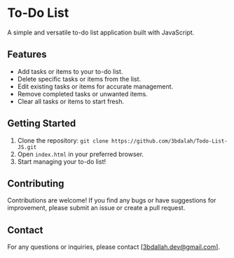 # To-Do List

A simple and versatile to-do list application built with JavaScript.

## Features

- Add tasks or items to your to-do list.
- Delete specific tasks or items from the list.
- Edit existing tasks or items for accurate management.
- Remove completed tasks or unwanted items.
- Clear all tasks or items to start fresh.

## Getting Started

1. Clone the repository: `git clone https://github.com/3bdalah/Todo-List-JS.git`
2. Open `index.html` in your preferred browser.
3. Start managing your to-do list!

## Contributing

Contributions are welcome! If you find any bugs or have suggestions for improvement, please submit an issue or create a pull request.

## Contact

For any questions or inquiries, please contact [3bdallah.dev@gmail.com].
